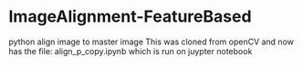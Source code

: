 # ImageAlignment-FeatureBased
python align image to master image
This was cloned from openCV and now has the file: align_p_copy.ipynb which is run on juypter notebook

